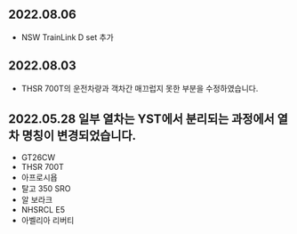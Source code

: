 2022.08.06
-----
* NSW TrainLink D set 추가

2022.08.03
-----
* THSR 700T의 운전차량과 객차간 매끄럽지 못한 부분을 수정하였습니다.

2022.05.28
일부 열차는 YST에서 분리되는 과정에서 열차 명칭이 변경되었습니다.
-----
* GT26CW
* THSR 700T
* 아프로시욥
* 탈고 350 SRO
* 알 보라크
* NHSRCL E5
* 아벨리아 리버티